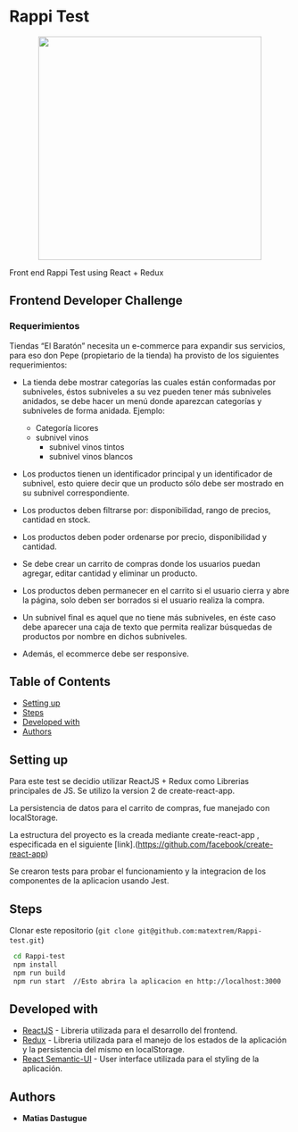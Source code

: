 # Rappi Test
<p align="center">
  <img src="http://blogs.eltiempo.com/digital-jumper/wp-content/uploads/sites/483/2017/07/FOTO-WEB-RAPPI-810x410.png" width="400">
</p>

Front end Rappi Test using React + Redux

## Frontend Developer Challenge
### Requerimientos


Tiendas “El Baratón” necesita un e-commerce para expandir sus servicios, para eso don Pepe (propietario de la tienda) ha provisto de los siguientes requerimientos:
 * La tienda debe mostrar categorías las cuales están conformadas por subniveles, éstos subniveles a su vez pueden tener más subniveles anidados, se debe hacer un menú donde aparezcan categorías y subniveles de forma anidada. Ejemplo:
 
      * Categoría licores
   * subnivel vinos
        * subnivel vinos tintos
        * subnivel vinos blancos  
        
* Los productos tienen un identificador principal y un identificador de subnivel, esto quiere decir que un producto sólo debe ser mostrado en su subnivel correspondiente.
* Los productos deben filtrarse por: disponibilidad, rango de precios, cantidad en stock.
* Los productos deben poder ordenarse por precio, disponibilidad y cantidad.
* Se debe crear un carrito de compras donde los usuarios puedan agregar, editar cantidad y eliminar un producto.
* Los productos deben permanecer en el carrito si el usuario cierra y abre la página, solo deben ser borrados si el usuario realiza la compra.
* Un subnivel final es aquel que no tiene más subniveles, en éste caso debe aparecer una caja de texto que permita realizar búsquedas de productos por nombre en dichos subniveles.
* Además, el ecommerce debe ser responsive.



## Table of Contents

- [Setting up](#setting-up)
- [Steps](#steps)
- [Developed with](#developed-with)
- [Authors](#authors)


## Setting up

Para este test se decidio utilizar ReactJS + Redux como Librerias principales de JS. Se utilizo la version 2 de create-react-app.

La persistencia de datos para el carrito de compras, fue manejado con localStorage.

La estructura del proyecto es la creada mediante create-react-app , especificada en el siguiente [link].(https://github.com/facebook/create-react-app)

Se crearon tests para probar el funcionamiento y la integracion de los componentes de la aplicacion usando Jest.

## Steps

 Clonar este repositorio (`git clone git@github.com:matextrem/Rappi-test.git`)
 
```bash
 cd Rappi-test
 npm install
 npm run build
 npm run start  //Esto abrira la aplicacion en http://localhost:3000
 ```

## Developed with

* [ReactJS](https://reactjs.org/) - Libreria utilizada para el desarrollo del frontend.
* [Redux](https://github.com/reduxjs/redux) - Libreria utilizada para el manejo de los estados de la aplicación y la persistencia del mismo en localStorage.
* [React Semantic-UI](http://react.semantic-ui.com/) - User interface utilizada para el styling de la aplicación.

## Authors

* **Matias Dastugue**

